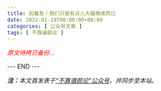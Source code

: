 ```yaml
---
title: 别着急！我们只是有点儿大器晚成而已
date: 2022-01-18T00:00:00+08:00
categories: [ 公众号文章 ]
tags: [ 不靠谱颜论 ]
---
```


<font color=red><i>原文待拷贝备份...</i></font>

<div class="p-5 text-center">--- END ---</div>

<i><b>注：</b>本文首发表于[“不靠谱颜论”公众号](https://mp.weixin.qq.com/s/Svh6MfFkaD0PgDF6RvXdSw)，并同步至本站。</i>
